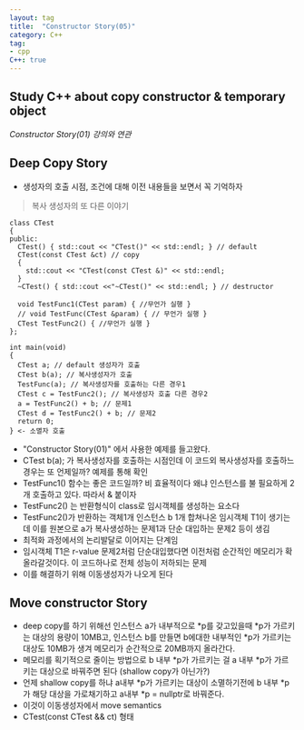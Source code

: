 ```yaml
---
layout: tag
title:  "Constructor Story(05)"
category: C++
tag:
- cpp
C++: true
---
```


## Study C++ about copy constructor & temporary object

*Constructor Story(01) 강의와 연관*

## Deep Copy Story

- 생성자의 호출 시점, 조건에 대해 이전 내용들을 보면서 꼭 기억하자

> 복사 생성자의 또 다른 이야기

``` copy constructor
class CTest
{
public:
  CTest() { std::cout << "CTest()" << std::endl; } // default
  CTest(const CTest &ct) // copy
  { 
    std::cout << "CTest(const CTest &)" << std::endl; 
  }
  ~CTest() { std::cout <<"~CTest()" << std::endl; } // destructor

  void TestFunc1(CTest param) { //무언가 실행 }
  // void TestFunc(CTest &param) { // 무언가 실행 }
  CTest TestFunc2() { //무언가 실행 } 
};

int main(void)
{
  CTest a; // default 생성자가 호출
  CTest b(a); // 복사생성자가 호출
  TestFunc(a); // 복사생성자를 호출하는 다른 경우1
  CTest c = TestFunc2(); // 복사생성자 호출 다른 경우2
  a = TestFunc2() + b; // 문제1
  CTest d = TestFunc2() + b; // 문제2
  return 0;
} <- 소멸자 호출
```

- "Constructor Story(01)" 에서 사용한 예제를 들고왔다.
- CTest b(a); 가 복사생성자를 호출하는 시점인데 이 코드외 복사생성자를 호출하느 경우는 또 언제일까? 예제를 통해 확인
- TestFunc1() 함수는 좋은 코드일까? 비 효율적이다 왜냐 인스턴스를 불 필요하게 2개 호출하고 있다. 따라서 & 붙이자
- TestFunc2() 는 반환형식이 class로 임시객체를 생성하는 요소다
- TestFunc2()가 반환하는 객체1개 인스턴스 b 1개 합쳐나온 임시객체 T1이 생기는데 이를 원본으로 a가 복사생성하는 문제1과 단순 대입하는 문제2 등이 생김
- 최적화 과정에서의 논리발달로 이어지는 단계임
- 임시객체 T1은 r-value 문제2처럼 단순대입했다면 이전처럼 순간적인 메모리가 확 올라갈것이다. 이 코드하나로 전체 성능이 저하되는 문제
- 이를 해결하기 위해 이동생성자가 나오게 된다

## Move constructor Story

- deep copy를 하기 위해선 인스턴스 a가 내부적으로 *p를 갖고있을때 *p가 가르키는 대상의 용량이 10MB고, 인스턴스 b를 만들면 b에대한 내부적인 *p가 가르키는 대상도 10MB가 생겨 메모리가 순간적으로 20MB까지 올라간다.
- 메모리를 획기적으로 줄이는 방법으로 
b 내부 *p가 가르키는 걸 a 내부 *p가 가르키는 대상으로 바꿔주면 된다 (shallow copy가 아닌가?)
- 언제 shallow copy를 하냐 a내부 *p가 가르키는 대상이 소멸하기전에 b 내부 *p가 해당 대상을 가로채기하고 a내부 *p = nullptr로 바꿔준다.
- 이것이 이동생성자에서 move semantics
- CTest(const CTest && ct) 형태